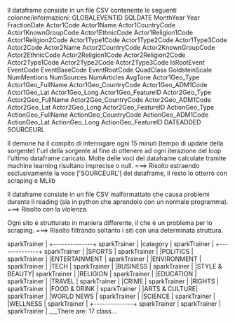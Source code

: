 Il dataframe consiste in un file CSV contenente le seguenti colonne/informazioni:
GLOBALEVENTID
SQLDATE
MonthYear
Year
FractionDate
Actor1Code
Actor1Name
Actor1CountryCode
Actor1KnownGroupCode
Actor1EthnicCode
Actor1Religion1Code
Actor1Religion2Code
Actor1Type1Code
Actor1Type2Code
Actor1Type3Code
Actor2Code
Actor2Name
Actor2CountryCode
Actor2KnownGroupCode
Actor2EthnicCode
Actor2Religion1Code
Actor2Religion2Code
Actor2Type1Code
Actor2Type2Code
Actor2Type3Code
IsRootEvent
EventCode
EventBaseCode
EventRootCode
QuadClass
GoldsteinScale
NumMentions
NumSources
NumArticles
AvgTone
Actor1Geo_Type
Actor1Geo_FullName
Actor1Geo_CountryCode
Actor1Geo_ADM1Code
Actor1Geo_Lat
Actor1Geo_Long
Actor1Geo_FeatureID
Actor2Geo_Type
Actor2Geo_FullName
Actor2Geo_CountryCode
Actor2Geo_ADM1Code
Actor2Geo_Lat
Actor2Geo_Long
Actor2Geo_FeatureID
ActionGeo_Type
ActionGeo_FullName
ActionGeo_CountryCode
ActionGeo_ADM1Code
ActionGeo_Lat
ActionGeo_Long
ActionGeo_FeatureID
DATEADDED
SOURCEURL

Il demone ha il compito di interrogare ogni 15 minuti (tempo di update della sorgente) l'url della sorgente al fine di ottenere
ad ogni iterazione del loop l'ultimo dataframe caricato.
Molte delle voci del dataframe calcolate tramite machine learning risultano imprecise o null.
===> Risolto estraendo esclusivamente la voce ['SOURCEURL'] del dataframe, il resto lo otterrò con scraping e MLlib

Il dataframe consiste in un  file CSV malformattato che causa problemi durante il reading
(sia in python che aprendolo con un normale programma).
===> Risolto con la violenza.

Ogni sito è strutturato in maniera differente, il che è un problema per lo scraping.
===> Risolto filtrando soltanto i siti con una determinata struttura.

sparkTrainer  | +--------------+
sparkTrainer  | |category      |
sparkTrainer  | +--------------+
sparkTrainer  | |SPORTS        |
sparkTrainer  | |POLITICS      |
sparkTrainer  | |ENTERTAINMENT |
sparkTrainer  | |ENVIRONMENT   |
sparkTrainer  | |TECH          |
sparkTrainer  | |BUSINESS      |
sparkTrainer  | |STYLE & BEAUTY|
sparkTrainer  | |RELIGION      |
sparkTrainer  | |EDUCATION     |
sparkTrainer  | |TRAVEL        |
sparkTrainer  | |CRIME         |
sparkTrainer  | |RIGHTS        |
sparkTrainer  | |FOOD & DRINK  |
sparkTrainer  | |ARTS & CULTURE|
sparkTrainer  | |WORLD NEWS    |
sparkTrainer  | |SCIENCE       |
sparkTrainer  | |WELLNESS      |
sparkTrainer  | +--------------+
sparkTrainer  | 
sparkTrainer  | 
sparkTrainer  | ___There are:  17  class...
